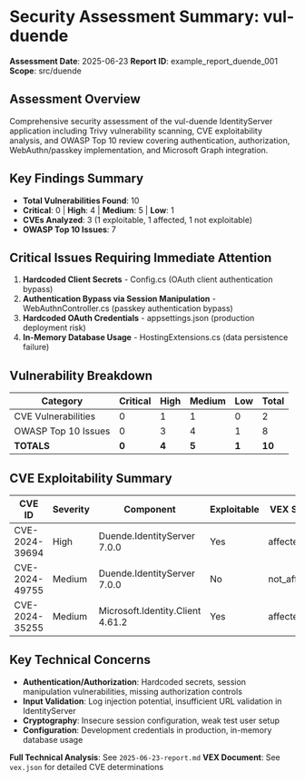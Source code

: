 # Security Assessment Summary: vul-duende

**Assessment Date**: 2025-06-23
**Report ID**: example_report_duende_001
**Scope**: src/duende

## Assessment Overview
Comprehensive security assessment of the vul-duende IdentityServer application including Trivy vulnerability scanning, CVE exploitability analysis, and OWASP Top 10 review covering authentication, authorization, WebAuthn/passkey implementation, and Microsoft Graph integration.

## Key Findings Summary
- **Total Vulnerabilities Found**: 10
- **Critical**: 0 | **High**: 4 | **Medium**: 5 | **Low**: 1
- **CVEs Analyzed**: 3 (1 exploitable, 1 affected, 1 not exploitable)
- **OWASP Top 10 Issues**: 7

## Critical Issues Requiring Immediate Attention
1. **Hardcoded Client Secrets** - Config.cs (OAuth client authentication bypass)
2. **Authentication Bypass via Session Manipulation** - WebAuthnController.cs (passkey authentication bypass)
3. **Hardcoded OAuth Credentials** - appsettings.json (production deployment risk)
4. **In-Memory Database Usage** - HostingExtensions.cs (data persistence failure)

## Vulnerability Breakdown
| Category | Critical | High | Medium | Low | Total |
|----------|----------|------|--------|-----|-------|
| CVE Vulnerabilities | 0 | 1 | 1 | 0 | 2 |
| OWASP Top 10 Issues | 0 | 3 | 4 | 1 | 8 |
| **TOTALS** | **0** | **4** | **5** | **1** | **10** |

## CVE Exploitability Summary
| CVE ID | Severity | Component | Exploitable | VEX Status |
|--------|----------|-----------|-------------|------------|
| CVE-2024-39694 | High | Duende.IdentityServer 7.0.0 | Yes | affected |
| CVE-2024-49755 | Medium | Duende.IdentityServer 7.0.0 | No | not_affected |
| CVE-2024-35255 | Medium | Microsoft.Identity.Client 4.61.2 | Yes | affected |

## Key Technical Concerns
- **Authentication/Authorization**: Hardcoded secrets, session manipulation vulnerabilities, missing authorization controls
- **Input Validation**: Log injection potential, insufficient URL validation in IdentityServer  
- **Cryptography**: Insecure session configuration, weak test user setup
- **Configuration**: Development credentials in production, in-memory database usage

**Full Technical Analysis**: See `2025-06-23-report.md`
**VEX Document**: See `vex.json` for detailed CVE determinations
